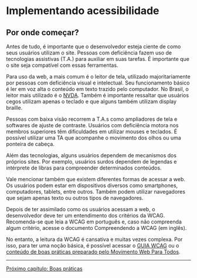 # Implementando acessibilidade

## Por onde começar?

Antes de tudo, é importante que o desenvolvedor esteja ciente de como seus usuários utilizam o site. Pessoas com deficiência fazem uso de tecnologias assistivas (T.A.) para auxiliar em suas tarefas. É importante que o site seja compatível com essas ferramentas.

Para uso da web, a mais comum é o leitor de tela, utilizado majoritariamente por pessoas com deficiência visual e intelectual. Seu funcionamento básico é ler em voz alta o conteúdo em texto trazido pelo computador. No Brasil, o leitor mais utilizado é o [NVDA](https://www.nvaccess.org/download/). Também é importante ressaltar que usuários cegos utilizam apenas o teclado e que alguns também utilizam display braille.

Pessoas com baixa visão recorrem a T.A.s como ampliadores de tela e softwares de ajuste de contraste. Usuários com deficiência motora nos membros superiores têm dificuldades em utilizar mouses e teclados. É possível utilizar uma TA que acompanhe o movimento dos olhos ou uma ponteira de cabeça.

Além das tecnologias, alguns usuários dependem de mecanismos dos próprios sites. Por exemplo, usuários surdos dependem de legendas e intérprete de libras para compreender determinados conteúdos.

Vale mencionar também que existem diferentes formas de acessar a web. Os usuários podem estar em dispositivos diversos como smartphones, computadores, tablets, entre outros. Também podem utilizar navegadores que sejam apenas texto ou outros tipos de navegadores.

Depois de ter assimilado como os usuários acessam a web, o desenvolvedor deve ter um entendimento dos critérios da WCAG. Recomenda-se que leia a WCAG em português e, caso não compreenda algum critério, acesse o documento Compreendendo a WCAG (em inglês).

No entanto, a leitura da WCAG é cansativa e muitas vezes complexa. Por isso, para ter uma noção básica, é possível acessar o [GUIA WCAG](https://guia-wcag.com/) ou o [conteúdo de boas práticas preparado pelo Movimento Web Para Todos](https://mwpt.com.br/acessibilidade-digital/boas-praticas/).

---

[Próximo capítulo: Boas práticas](../04-Boas-praticas/Boas-praticas.md)
